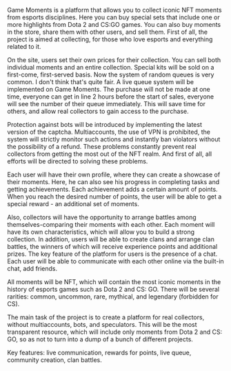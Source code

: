 Game Moments is a platform that allows you to collect iconic NFT moments from esports disciplines. Here you can buy special sets that include one or more highlights from Dota 2 and CS:GO games. You can also buy moments in the store, share them with other users, and sell them. First of all, the project is aimed at collecting, for those who love esports and everything related to it.

On the site, users set their own prices for their collection. You can sell both individual moments and an entire collection. Special kits will be sold on a first-come, first-served basis. Now the system of random queues is very common. I don't think that's quite fair. A live queue system will be implemented on Game Moments. The purchase will not be made at one time, everyone can get in line 2 hours before the start of sales, everyone will see the number of their queue immediately. This will save time for others, and allow real collectors to gain access to the purchase.

Protection against bots will be introduced by implementing the latest version of the captcha. Multiaccounts, the use of VPN is prohibited, the system will strictly monitor such actions and instantly ban violators without the possibility of a refund. These problems constantly prevent real collectors from getting the most out of the NFT realm. And first of all, all efforts will be directed to solving these problems.

Each user will have their own profile, where they can create a showcase of their moments. Here, he can also see his progress in completing tasks and getting achievements. Each achievement adds a certain amount of points. When you reach the desired number of points, the user will be able to get a special reward - an additional set of moments.

Also, collectors will have the opportunity to arrange battles among themselves-comparing their moments with each other. Each moment will have its own characteristics, which will allow you to build a strong collection. In addition, users will be able to create clans and arrange clan battles, the winners of which will receive experience points and additional prizes. The key feature of the platform for users is the presence of a chat. Each user will be able to communicate with each other online via the built-in chat, add friends.

All moments will be NFT, which will contain the most iconic moments in the history of esports games such as Dota 2 and CS: GO. There will be several rarities: common, uncommon, rare, mythical, and legendary (forbidden for CS).

The main task of the project is to create a platform for real collectors, without multiaccounts, bots, and speculators. This will be the most transparent resource, which will include only moments from Dota 2 and CS: GO, so as not to turn into a dump of a bunch of different projects.

Key features: live communication, rewards for points, live queue, community creation, clan battles.
